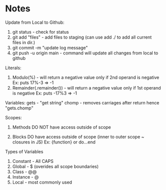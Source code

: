 # Notes

Update from Local to Github:

1. git status - check for status
2. git add "files" - add files to staging (can use add ./ to add all current files in dir.)
3. git commit -m "update log message"
4. git push -u origin main - command will update all changes from local to github

Literals:

1. Modulo(%) - will return a negative value only if 2nd operand is negative
   Ex: puts 17%-3
   => -1
2. Remainder(.remainder()) - will return a negative value only if 1st operand is negative
   Ex: puts -17%3
   => -1

Variables:
gets - "get string"
chomp - removes carriages after return
hence "gets.chomp"

Scopes:

1. Methods DO NOT have access outside of scope

2. Blocks DO have access outside of scope (inner to outer scope ~ closures in JS)
   Ex: {function} or do...end

Types of Variables

1. Constant - All CAPS
2. Global - $ (overides all scope boundaries)
3. Class - @@
4. Instance - @
5. Local - most commonly used
